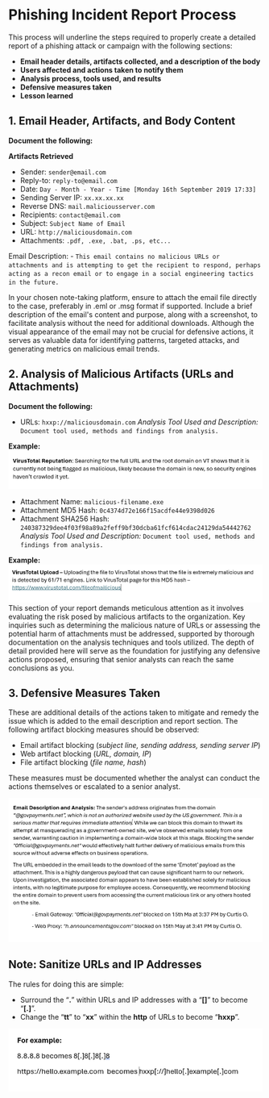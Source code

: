 

# Phishing Incident Report Process
This process will underline the steps required to properly create a detailed report of a phishing attack or campaign with the following sections:

- **Email header details, artifacts collected, and a description of the body**
- **Users affected and actions taken to notify them**
- **Analysis process, tools used, and results**
- **Defensive measures taken**
- **Lesson learned**

## 1. Email Header, Artifacts, and Body Content
**Document the following:**

**Artifacts Retrieved**
- Sender: `sender@email.com`
- Reply-to: `reply-to@email.com`
- Date: `Day - Month - Year - Time [Monday 16th September 2019 17:33]`
- Sending Server IP: `xx.xx.xx.xx`
- Reverse DNS: `mail.maliciousserver.com`
- Recipients: `contact@email.com`
- Subject: `Subject Name of Email`
- URL: `http://maliciousdomain.com`
- Attachments: `.pdf, .exe, .bat, .ps, etc...`

Email Description: - `This email contains no malicious URLs or attachments and is attempting to get the recipient to respond, perhaps acting as a recon email or to engage in a social engineering tactics in the future. `

In your chosen note-taking platform, ensure to attach the email file directly to the case, preferably in .eml or .msg format if supported. Include a brief description of the email's content and purpose, along with a screenshot, to facilitate analysis without the need for additional downloads. Although the visual appearance of the email may not be crucial for defensive actions, it serves as valuable data for identifying patterns, targeted attacks, and generating metrics on malicious email trends.

## 2. Analysis of Malicious Artifacts (URLs and Attachments)
**Document the following:**

- URLs: `hxxp://maliciousdomain.com`
*Analysis Tool Used and Description:* `Document tool used, methods and findings from analysis.`

**Example:** 
![](/images/20240509213204.png)

- Attachment Name: `malicious-filename.exe`
- Attachment MD5 Hash: `0c4374d72e166f15acdfe44e9398d026`
- Attachment SHA256 Hash: `240387329dee4f03f98a89a2feff9bf30dcba61fcf614cdac24129da54442762`
*Analysis Tool Used and Description:* `Document tool used, methods and findings from analysis.`

**Example:** 
![](/images/20240509213427.png)
This section of your report demands meticulous attention as it involves evaluating the risk posed by malicious artifacts to the organization. Key inquiries such as determining the malicious nature of URLs or assessing the potential harm of attachments must be addressed, supported by thorough documentation on the analysis techniques and tools utilized. The depth of detail provided here will serve as the foundation for justifying any defensive actions proposed, ensuring that senior analysts can reach the same conclusions as you. 

## 3. Defensive Measures Taken
These are additional details of the actions taken to mitigate and remedy the issue which is added to the email description and report section. The following artifact blocking measures should be observed:

- Email artifact blocking (*subject line, sending address, sending server IP*)
- Web artifact blocking (*URL, domain, IP*)
- File artifact blocking (*file name, hash*)

These measures must be documented whether the analyst can conduct the actions themselves or escalated to a senior analyst.

![](/images/20240509213051.png)

## Note: Sanitize URLs and IP Addresses

The rules for doing this are simple:

- Surround the “**.**” within URLs and IP addresses with a “**[]**” to become “**[.]**”.
- Change the “**tt**” to “**xx**” within the **http** of URLs to become “**hxxp**”.

![](/images/20240509221738.png)

